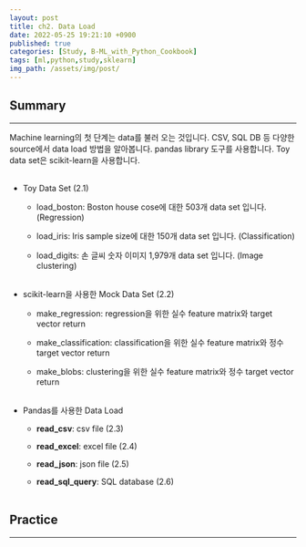 ```yaml
---
layout: post
title: ch2. Data Load
date: 2022-05-25 19:21:10 +0900
published: true
categories: [Study, B-ML_with_Python_Cookbook]
tags: [ml,python,study,sklearn]
img_path: /assets/img/post/
---
```


## Summary
***

 Machine learning의 첫 단계는 data를 불러 오는 것입니다. CSV, SQL DB 등 다양한 source에서 data load 방법을 알아봅니다. pandas library 도구를 사용합니다. Toy data set은 scikit-learn을 사용합니다.
 <br><br>


 * Toy Data Set (2.1)
 
   * load_boston: Boston house cose에 대한 503개 data set 입니다. (Regression)

   * load_iris: Iris sample size에 대한 150개 data set 입니다. (Classification)
   
   * load_digits: 손 글씨 숫자 이미지 1,979개 data set 입니다. (Image clustering)
   <br><br>


 * scikit-learn을 사용한 Mock Data Set (2.2)

   * make_regression: regression을 위한 실수 feature matrix와 target vector return

   * make_classification: classification을 위한 실수 feature matrix와 정수 target vector return

   * make_blobs: clustering을 위한 실수 feature matrix와 정수 target vector return
   <br><br>


* Pandas를 사용한 Data Load
    
   * **read_csv**: csv file (2.3)

   * **read_excel**: excel file (2.4)
 
   * **read_json**: json file (2.5)
   
   * **read_sql_query**: SQL database (2.6)
   <br><br>


## Practice
***

 <script src="https://gist.github.com/hubert-bioinformatics/f67046016fe37cfad7e6605a9c54fd0d.js"></script>